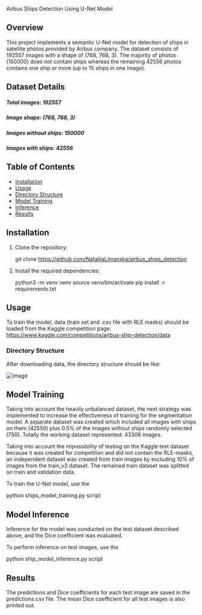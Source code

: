 Airbus Ships Detection Using U-Net Model

## Overview

This project implements a semantic U-Net model for detection of ships in satellite photos provided by Airbus company. The dataset consists of 192557
images with a shape of (768, 768, 3). The majority of photos (150000) does not contain ships whereas the remaining 42556 photos contains one ship or more (up to 15 ships in one image). 

## Dataset Details

##### Total images: 192557
##### Image shape: (768, 768, 3)
##### Images without ships: 150000
##### Images with ships: 42556


## Table of Contents

- [Installation](#installation)
- [Usage](#usage)
- [Directory Structure](#directory-structure)
- [Model Training](#model-training)
- [Inference](#inference)
- [Results](#results)


## Installation

1. Clone the repository:

    git clone https://github.com/NataliiaLimanska/airbus_ships_detection

2. Install the required dependencies:

	python3 -m venv venv
	source venv/bin/activate
	pip install -r requirements.txt

## Usage
To train the model, data (train set and .csv file with RLE masks) should be loaded from the Kaggle competition page: https://www.kaggle.com/competitions/airbus-ship-detection/data


### Directory Structure

After downloading data, the directory structure should be like:

![image](https://github.com/NataliiaLimanska/airbus_ships_detection/assets/124721890/a1d6a59d-2d9f-4741-99e8-ecc08dbed96c)


## Model Training


Taking into account the heavily unbalanced dataset, the next strategy was implemented to increase the effectiveness of training for the segmentation model. A separate dataset was created which included all images with ships on them (42556) plus 0.5% of the images without ships randomly selected (750). Totally the working dataset represented: 43306 images.

Taking into account the impossibility of testing on the Kaggle test dataset because it was created for competition and did not contain the RLE-masks, an independent dataset was created from train images by excluding 10% of images from the train_v2 dataset. The remained train dataset was splitted on train and validation data.


To train the U-Net model, use the

python ships_model_training.py script


## Model Inference

Inference for the model was conducted on the test dataset described above, and the Dice coefficient was evaluated.

To perform inference on test images, use the

python ship_model_inference.py script


## Results


The predictions and Dice coefficients for each test image are saved in the predictions.csv file. The mean Dice coefficient for all test images is also printed out.
